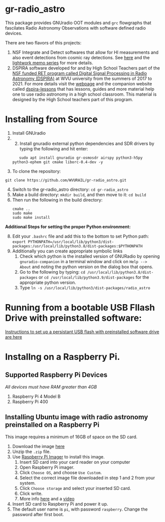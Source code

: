 # gr-radio_astro

This package provides GNUradio OOT modules and `grc` flowgraphs that fascilates Radio Astronomy Observations with software defined radio devices.

There are two flavors of this projects:

1. NSF Integrate and Detect softwares that allow for HI measurements and also event detections from cosmic ray detections. See [here](https://github.com/WVURAIL/gr-radio_astro/wiki/Nsf-gr-radio_astro) and the [lightwork memo series](https://wvurail.org/lightwork/) for more details. 
2. DSPIRA software developed for and by High School Teachers part of the [NSF funded RET program called Digital Signal Processing in Radio Astronomy (DSPIRA)](https://www.nsf.gov/awardsearch/showAward?AWD_ID=1611114) at WVU university from the summers of 2017 to 2021. For more details visit the [webpage](https://wvurail.org/dspira-lessons/about/) and the companion website called [dspira-lessons](https://wvurail.org/dspira-lessons/) that has lessons, guides and more material help one to use radio astronomy in a high school classroom. This material is designed by the High School teachers part of this program. 

# Installing from Source

1. Install GNUradio
2. 2. Install gnuradio external python dependencies and SDR drivers by typing the following and hit enter:
   ```
      sudo apt install gnuradio gr-osmosdr airspy python3-h5py python3-ephem git cmake liborc-0.4-dev -y
   ```
3. To clone the repository:
```
git clone https://github.com/WVURAIL/gr-radio_astro.git
```
4. Switch to the gr-radio_astro directory: `cd gr-radio_astro`
5. Make a build directory: `mkdir build`, and then move to it: `cd build`  
6. Then run the following in the build directory:
      ```
      cmake ..
      sudo make
      sudo make install
      ```
**Additional Steps for setting the proper Python environment:**
   
8. Edit your `.bashrc` file and add this to the bottom to set Python path: `export PYTHONPATH=/usr/local/lib/python3/dist-packages:/usr/local/lib/python3.8/dist-packages:$PYTHONPATH`
9. Additionally you can create appropriate symbolic links
   1.  Check which python is the installed version of GNURadio by opening  `gnuradio-companion` in a terminal window and click on `Help --> About` and noting the python version on the dialog box that opens.  
   2.  Go to the following by typing: `cd /usr/local/lib/python3.8/dist-packages` or `cd /usr/local/lib/python3.9/dist-packages` for the appropriate python version. 
   3.  Type `ln -s /usr/local/lib/python3/dist-packages/radio_astro`   


# Running from a bootable USB Fllash Drive with preinstalled software:

[Instructions to set up a persistant USB flash with preinstalled software drive are here](https://wvurail.org//dspira-lessons/Install_Ubuntu_spectrometer_onFlashdrive)

# Installng on a Raspberry Pi. 

## Supported Raspberry Pi Devices

*All devices must have RAM greater than 4GB*
1. Raspberry Pi 4 Model B
2. Raspberry Pi 400


## Installing Ubuntu image with radio astronomy preinstalled  on a Raspberry Pi
This image requires a minimum of 16GB of space on the SD card. 
1. Download the image [here](https://drive.google.com/file/d/1KzfgMEwgwTTZUaCeNR5kRgLj9MfMKyAh/view?usp=sharing)
2. Unzip the `.zip` file.
3. Use [Raspberry Pi Imager](https://www.raspberrypi.org/software/) to install this image. 
   1. Insert SD card into your card reader on your computer
   2. Open Raspberry Pi imager.
   3. Click `Choose OS`, and choose `Use Custom`. 
   4. Select the correct image file downloaded in step 1 and 2 from your system.
   5. Click `Choose storage` and select your inserted SD card.
   6. Click write. 
   7. More info [here](https://www.raspberrypi.org/documentation/installation/installing-images/) and a [video](https://www.youtube.com/watch?v=ntaXWS8Lk34) 
4. Insert SD card to Raspberry Pi and power it up.
5. The default user name is `pi`, with password `raspberry`. Change the password after first boot. 



